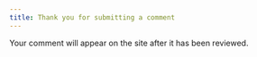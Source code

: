 ```yaml
---
title: Thank you for submitting a comment
---
```

Your comment will appear on the site after it has been reviewed.